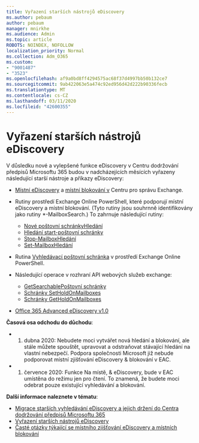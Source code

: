 ```yaml
---
title: Vyřazení starších nástrojů eDiscovery
ms.author: pebaum
author: pebaum
manager: mnirkhe
ms.audience: Admin
ms.topic: article
ROBOTS: NOINDEX, NOFOLLOW
localization_priority: Normal
ms.collection: Adm_O365
ms.custom:
- "9001487"
- "3523"
ms.openlocfilehash: af9a0bd8ff4294575ac68f37d4997bb50b132ce7
ms.sourcegitcommit: 9ab422063e5a474c92ed956d42d222b90336fecb
ms.translationtype: MT
ms.contentlocale: cs-CZ
ms.lasthandoff: 03/11/2020
ms.locfileid: "42600355"
---
```

# <a name="retirement-of-legacy-ediscovery-tools"></a>Vyřazení starších nástrojů eDiscovery

V důsledku nové a vylepšené funkce eDiscovery v Centru dodržování předpisů Microsoftu 365 budou v nadcházejících měsících vyřazeny následující starší nástroje a příkazy eDiscovery:

- [Místní eDiscovery](https://docs.microsoft.com/exchange/security-and-compliance/in-place-ediscovery/in-place-ediscovery) a [místní blokování v](https://docs.microsoft.com/exchange/security-and-compliance/create-or-remove-in-place-holds) Centru pro správu Exchange.

- Rutiny prostředí Exchange Online PowerShell, které podporují místní eDiscovery a místní blokování. (Tyto rutiny jsou souhrnně identifikovány jako rutiny *-MailboxSearch.) To zahrnuje následující rutiny:

    - [Nové poštovní schránkyHledání](https://docs.microsoft.com/powershell/module/exchange/policy-and-compliance-content-search/new-mailboxsearch)
    - [Hledání start-poštovní schránky](https://docs.microsoft.com/powershell/module/exchange/policy-and-compliance-content-search/start-mailboxsearch)
    - [Stop-MailboxHledání](https://docs.microsoft.com/powershell/module/exchange/policy-and-compliance-content-search/stop-mailboxsearch)
    - [Set-MailboxHledání](https://docs.microsoft.com/powershell/module/exchange/policy-and-compliance-content-search/set-mailboxsearch)

- Rutina [Vyhledávací poštovní schránka](https://docs.microsoft.com/powershell/module/exchange/mailboxes/search-mailbox?view=exchange-ps) v prostředí Exchange Online PowerShell.
- Následující operace v rozhraní API webových služeb exchange:
    - [GetSearchablePoštovní schránky](https://docs.microsoft.com/exchange/client-developer/web-service-reference/getsearchablemailboxes-operation)
    - [Schránky SetHoldOnMailboxes](https://docs.microsoft.com/exchange/client-developer/web-service-reference/setholdonmailboxes-operation)
    - [Schránky GetHoldOnMailboxes](https://docs.microsoft.com/exchange/client-developer/web-service-reference/getholdonmailboxes-operation)

- [Office 365 Advanced eDiscovery v1.0](https://docs.microsoft.com/microsoft-365/compliance/office-365-advanced-ediscovery)

**Časová osa odchodu do důchodu**:
- 1. dubna 2020: Nebudete moci vytvářet nová hledání a blokování, ale stále můžete spouštět, upravovat a odstraňovat stávající hledání na vlastní nebezpečí. Podpora společnosti Microsoft již nebude podporovat místní zjišťování eDiscovery & blokování v EAC.

- 1. července 2020: Funkce Na místě, & eDiscovery, bude v EAC umístěna do režimu jen pro čtení. To znamená, že budete moci odebrat pouze existující vyhledávání a blokování.

**Další informace naleznete v tématu**:

 - [Migrace starších vyhledávání eDiscovery a jejich držení do Centra dodržování předpisů Microsoftu 365](https://docs.microsoft.com/microsoft-365/compliance/migrate-legacy-ediscovery-searches-and-holds)
 - [Vyřazení starších nástrojů eDiscovery](https://docs.microsoft.com/microsoft-365/compliance/legacy-ediscovery-retirement)
 - [Časté otázky týkající se místního zjišťování eDiscovery a místních blokování](https://docs.microsoft.com/microsoft-365/compliance/legacy-ediscovery-retirement#faqs-about-in-place-ediscovery-and-in-place-holds)



